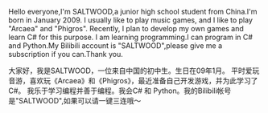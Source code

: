 Hello everyone,I'm SALTWOOD,a junior high school student from China.I'm born in January 2009.
I usually like to play music games, and I like to play "Arcaea" and "Phigros". Recently, I plan to develop my own games and learn C# for this purpose.
I am learning programming.I can program in C# and Python.My Bilibili account is "SALTWOOD",please give me a subscription if you can.Thank you.

大家好，我是SALTWOOD，一位来自中国的初中生。生日在09年1月。
平时爱玩音游，喜欢玩《Arcaea》和《Phigros》，最近准备自己开发游戏，并为此学习了C#。
我乐于学习编程并善于编程。我会C# 和 Python。我的Bilibili帐号是"SALTWOOD",如果可以请一键三连哦～
<!---
SALTWOOD/SALTWOOD is a ✨ special ✨ repository because its `README.md` (this file) appears on your GitHub profile.
You can click the Preview link to take a look at your changes.
--->
